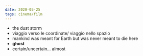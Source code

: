 ```yaml
---
date: 2020-05-25
tags: cinema/film
---
```

- the dust storm
- viaggio verso le coordinate/ viaggio nello spazio
- mankind was meant for Earth but was never meant to die here
- **ghost**
- certain/uncertain... almost

